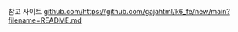 참고 사이트
[github.com/](https://github.com/gajahtml/k6_fe/new/main?filename=README.md)https://github.com/gajahtml/k6_fe/new/main?filename=README.md
